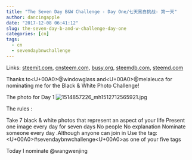 ```yaml
---
title: "The Seven Day B&W Challenge - Day One/七天黑白挑战- 第一天"
author: dancingapple
date: "2017-12-08 06:41:12"
slug: the-seven-day-b-and-w-challenge-day-one
categories: [cn]
tags: 
  - cn
  - sevendaybnwchallenge
---
```


Links: [steemit.com](https://steemit.com/cn/@dancingapple/the-seven-day-b-and-w-challenge-day-one), [cnsteem.com](https://cnsteem.com/cn/@dancingapple/the-seven-day-b-and-w-challenge-day-one), [busy.org](https://busy.org/cn/@dancingapple/the-seven-day-b-and-w-challenge-day-one), [steemdb.com](https://steemdb.com/cn/@dancingapple/the-seven-day-b-and-w-challenge-day-one), [steemd.com](https://steemd.com/cn/@dancingapple/the-seven-day-b-and-w-challenge-day-one)

Thanks to<U+00A0>@windowglass and<U+00A0>@melaleuca for nominating me for the Black & White Photo Challenge!

The photo for Day 1
![1514857226_mh1512712565921.jpg](https://steemitimages.com/DQmRkvDEttkuyLmKe8p6WvpAGLeMkKGPwbEBnTDUDTJ6xQh/1514857226_mh1512712565921.jpg)

The rules :

Take 7 black & white photos that represent an aspect of your life
Present one image every day for seven days
No people 
No explanation 
Nominate someone every day .Although anyone can join in
Use the tag:<U+00A0>#sevendaybnwchallenge<U+00A0>as one of your five tags

Today I nominate @wangwenjing

